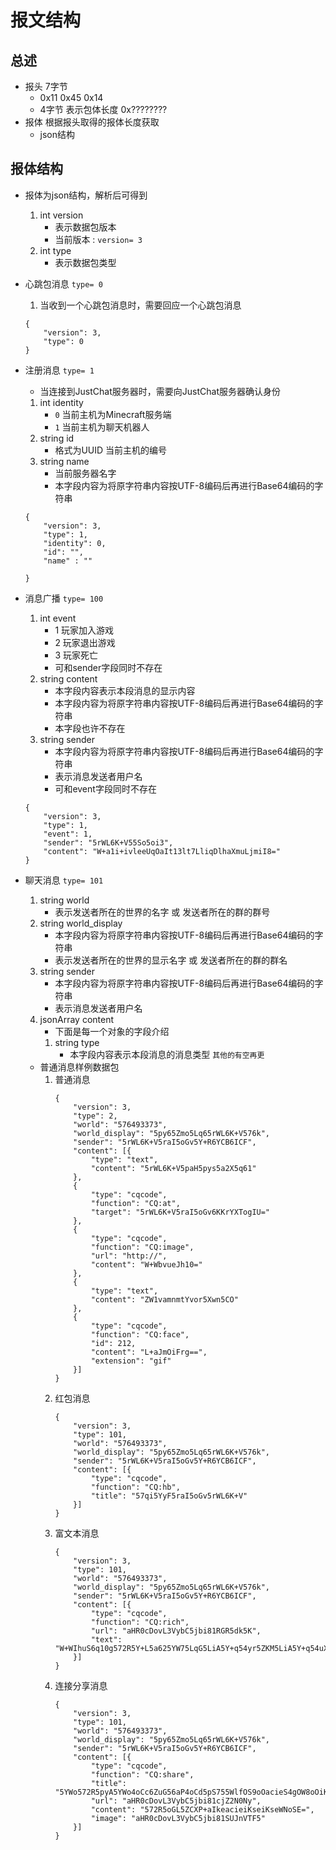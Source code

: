 # 报文结构
## 总述
- 报头 7字节
	- 0x11 0x45 0x14
	- 4字节 表示包体长度 0x????????
- 报体 根据报头取得的报体长度获取
	- json结构

## 报体结构
- 报体为json结构，解析后可得到
	1. int version
		- 表示数据包版本
		- 当前版本 : ```version= 3```
	2. int type
		- 表示数据包类型	
- 心跳包消息 ```type= 0```
	1. 当收到一个心跳包消息时，需要回应一个心跳包消息
	```
	{
		"version": 3,
		"type": 0
	}
	```
- 注册消息 ```type= 1```
	- 当连接到JustChat服务器时，需要向JustChat服务器确认身份
	1. int identity
		- ```0``` 当前主机为Minecraft服务端
		- ```1``` 当前主机为聊天机器人
	2. string id
		- 格式为UUID 当前主机的编号
	3. string name
		- 当前服务器名字
		- 本字段内容为将原字符串内容按UTF-8编码后再进行Base64编码的字符串
	```
	{
		"version": 3,
		"type": 1,
		"identity": 0,
		"id": "",
		"name" : ""
		
	}
	```
- 消息广播 ```type= 100```
	1. int event
		- 1 玩家加入游戏 
		- 2 玩家退出游戏
		- 3 玩家死亡
		- 可和sender字段同时不存在
	2. string content
		- 本字段内容表示本段消息的显示内容
		- 本字段内容为将原字符串内容按UTF-8编码后再进行Base64编码的字符串
		- 本字段也许不存在
	3. string sender
		- 本字段内容为将原字符串内容按UTF-8编码后再进行Base64编码的字符串
		- 表示消息发送者用户名
		- 可和event字段同时不存在
	```
	{
		"version": 3,
		"type": 1,
		"event": 1,
		"sender": "5rWL6K+V55So5oi3",
		"content": "W+a1i+ivleeUqOaIt13lt7LliqDlhaXmuLjmiI8="
	}
	```
- 聊天消息 ```type= 101```
	1. string world
		- 表示发送者所在的世界的名字 或 发送者所在的群的群号
	2. string world_display
		- 本字段内容为将原字符串内容按UTF-8编码后再进行Base64编码的字符串
		- 表示发送者所在的世界的显示名字 或 发送者所在的群的群名
	2. string sender
		- 本字段内容为将原字符串内容按UTF-8编码后再进行Base64编码的字符串
		- 表示消息发送者用户名
	3. jsonArray content
		- 下面是每一个对象的字段介绍
		1. string type
			- 本字段内容表示本段消息的消息类型
		`其他的有空再更`
		
	- 普通消息样例数据包
		1. 普通消息
			```
			{
				"version": 3,
				"type": 2,
				"world": "576493373",
				"world_display": "5py65Zmo5Lq65rWL6K+V576k",
				"sender": "5rWL6K+V5raI5oGv5Y+R6YCB6ICF",
				"content": [{
					"type": "text",
					"content": "5rWL6K+V5paH5pys5a2X5q61"
				},
				{
					"type": "cqcode",
					"function": "CQ:at",
					"target": "5rWL6K+V5raI5oGv6KKrYXTogIU="
				},
				{
					"type": "cqcode",
					"function": "CQ:image",
					"url": "http://",
					"content": "W+WbvueJh10="
				},
				{
					"type": "text",
					"content": "ZW1vamnmtYvor5Xwn5CO"
				},
				{
					"type": "cqcode",
					"function": "CQ:face",
					"id": 212,
					"content": "L+aJmOiFrg==",
					"extension": "gif"
				}]
			}
			```
		1. 红包消息
			```
			{
				"version": 3,
				"type": 101,
				"world": "576493373",
				"world_display": "5py65Zmo5Lq65rWL6K+V576k",
				"sender": "5rWL6K+V5raI5oGv5Y+R6YCB6ICF",
				"content": [{
					"type": "cqcode",
					"function": "CQ:hb",
					"title": "57qi5YyF5raI5oGv5rWL6K+V"
				}]
			}
			```
		1. 富文本消息
			```
			{
				"version": 3,
				"type": 101,
				"world": "576493373",
				"world_display": "5py65Zmo5Lq65rWL6K+V576k",
				"sender": "5rWL6K+V5raI5oGv5Y+R6YCB6ICF",
				"content": [{
					"type": "cqcode",
					"function": "CQ:rich",
					"url": "aHR0cDovL3VybC5jbi81RGR5dk5K",
					"text": "W+WIhuS6q10g572R5Y+L5a625YW75LqG5LiA5Y+q54yr5ZKM5LiA5Y+q54uX77yM54uX6ICB5piv6KKr54yr5omT77yM5Y205LmQ5Zyo5YW25Lit4oCm"
				}]
			}
			```
		1. 连接分享消息
			```
			{
				"version": 3,
				"type": 101,
				"world": "576493373",
				"world_display": "5py65Zmo5Lq65rWL6K+V576k",
				"sender": "5rWL6K+V5raI5oGv5Y+R6YCB6ICF",
				"content": [{
					"type": "cqcode",
					"function": "CQ:share",
					"title": "5YWo572R5pyA5YWo4oCc6ZuG56aP4oCd5pS755WlfOS9oOacieS4gOW8oOiKseiKseWNoeW+hemihu+8gQ==",
					"url": "aHR0cDovL3VybC5jbi81cjZ2N0Ny",
					"content": "572R5oGL5ZCXP+aIkeacieiKseiKseWNoSE=",
					"image": "aHR0cDovL3VybC5jbi81SUJnVTF5"
				}]
			}
			```